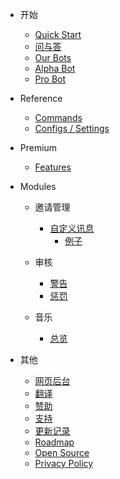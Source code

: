 - 开始

  - [Quick Start](/zh-CN/getting-started/quick-start.md)
  - [问与答](/zh-CN/getting-started/faq.md)
  - [Our Bots](/zh-CN/getting-started/our-bots.md)
  - [Alpha Bot](/zh-CN/getting-started/alpha.md)
  - [Pro Bot](/zh-CN/getting-started/pro.md)

- Reference

  - [Commands](/zh-CN/reference/commands.md)
  - [Configs / Settings](/zh-CN/reference/settings.md)

- Premium

  - [Features](/zh-CN/premium/features.md)

- Modules

  - 邀请管理

    - [自定义讯息](/zh-CN/modules/invites/custom-messages.md)
      - [例子](/zh-CN/modules/invites/examples.md)

  - 审核

    - [警告](/zh-CN/modules/moderation/strikes.md)
    - [惩罚](/zh-CN/modules/moderation/punishments.md)

  - 音乐

    - [总览](/zh-CN/modules/music/overview.md)

- 其他

  - [网页后台](/zh-CN/other/webpanel.md)
  - [翻译](/zh-CN/other/translations.md)
  - [赞助](/zh-CN/other/donating.md)
  - [支持](/zh-CN/other/support.md)
  - [更新记录](/zh-CN/other/changelog.md)
  - [Roadmap](/zh-CN/other/roadmap.md)
  - [Open Source](/zh-CN/other/open-source.md)
  - [Privacy Policy](/zh-CN/other/privacypolicy.md)
